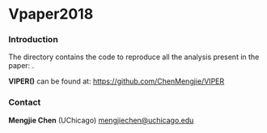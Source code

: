 # Vpaper2018



### Introduction

The directory contains the code to reproduce all the analysis present in the paper: .

**VIPER()** can be found at: https://github.com/ChenMengjie/VIPER




### Contact

**Mengjie Chen** (UChicago) mengjiechen@uchicago.edu

